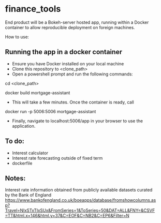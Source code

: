 # finance_tools

End product will be a Bokeh-server hosted app, running within a Docker container to allow reproducible deployment on foreign machines.

How to use:
## Running the app in a docker container
- Ensure you have Docker installed on your local machine
- Clone this repository to <clone_path>
- Open a powershell prompt and run the following commands:

cd <clone_path>

docker build mortgage-assistant

- This will take a few minutes. Once the container is ready, call

docker run -p 5006:5006 mortgage-assistant

- Finally, navigate to localhost:5006/app in your browser to use the application.

## To do:
- Interest calculator
- Interest rate forecasting outside of fixed term
- dockerfile

## Notes:
Interest rate information obtained from publicly available datasets curated by the Bank of England
https://www.bankofengland.co.uk/boeapps/database/fromshowcolumns.asp?Travel=NIxSTxTIxSUx&FromSeries=1&ToSeries=50&DAT=ALL&FNY=&CSVF=TT&html.x=146&html.y=37&C=EOF&C=NB2&C=EP6&Filter=N
